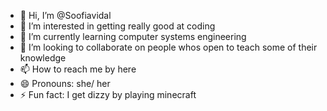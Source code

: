 - 👋 Hi, I’m @Soofiavidal
- 👀 I’m interested in getting really good at coding
- 🌱 I’m currently learning computer systems engineering  
- 💞️ I’m looking to collaborate on people whos open to teach some of their knowledge
- 📫 How to reach me by here 
- 😄 Pronouns: she/ her
- ⚡ Fun fact: I get dizzy by playing minecraft 

<!---
Soofiavidal/Soofiavidal is a ✨ special ✨ repository because its `README.md` (this file) appears on your GitHub profile.
You can click the Preview link to take a look at your changes.
--->
